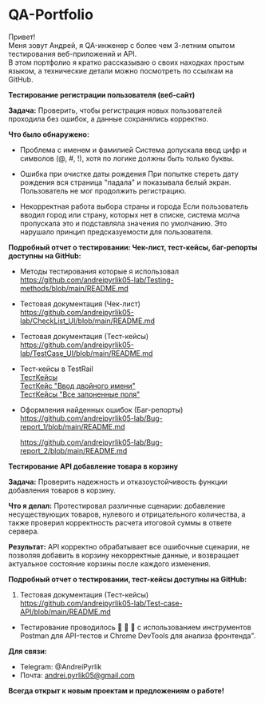 # QA-Portfolio
Привет!  
Меня зовут Андрей, я QA-инженер с более чем 3-летним опытом тестирования веб-приложений и API.  
В этом портфолио я кратко рассказываю о своих находках простым языком, а технические детали можно посмотреть по ссылкам на GitHub.  


**Тестирование регистрации пользователя (веб-сайт)**    

**Задача:** Проверить, чтобы регистрация новых пользователей проходила без ошибок, а данные сохранялись корректно.  

**Что было обнаружено:**  

-  Проблема с именем и фамилией
  Система допускала ввод цифр и символов (@, #, !), хотя по логике должны быть только буквы.

-  Ошибка при очистке даты рождения
   При попытке стереть дату рождения вся страница "падала" и показывала белый экран. Пользователь не мог продолжить регистрацию.

-  Некорректная работа выбора страны и города
   Если пользователь вводил город или страну, которых нет в списке, система молча пропускала это и подставляла значения по умолчанию. Это нарушало принцип предсказуемости для пользователя.

**Подробный отчет о тестировании: Чек-лист, тест-кейсы,  баг-репорты доступны на GitHub:**

 -  Методы тестирования которые я использовал  
      https://github.com/andreipyrlik05-lab/Testing-methods/blob/main/README.md  

 -  Тестовая документация (Чек-лист)  
      https://github.com/andreipyrlik05-lab/CheckList_UI/blob/main/README.md  

 - Тестовая документация (Тест-кейсы)  
     https://github.com/andreipyrlik05-lab/TestCase_UI/blob/main/README.md  

 - Тест-кейсы в TestRail  
    [ТестКейсы](https://github.com/andreipyrlik05-lab/TestRail/blob/main/TestRail/%D0%A2%D0%B5%D1%81%D1%82%D0%9A%D0%B5%D0%B9%D1%81%D1%8B_TestRail.png)  
   [ТестКейс "Ввод двойного имени"](https://github.com/andreipyrlik05-lab/TestRail/blob/main/TestRail/%D0%A2%D0%B5%D1%81%D1%82%D0%9A%D0%B5%D0%B9%D1%81_%D0%BF%D0%BE%D0%B4%D1%80%D0%BE%D0%B1%D0%BD%D1%8B%D0%B9_TestRail.png
)  
  [ТестКейсы "Все запоненные поля"](https://github.com/andreipyrlik05-lab/TestRail/blob/main/TestRail/%D0%A2%D0%B5%D1%81%D1%82%D0%9A%D0%B5%D0%B9%D1%81_%D0%BF%D0%BE%D0%B4%D1%80%D0%BE%D0%B1%D0%BD%D1%8B%D0%B9_2_TestRail_.png)  

   
-   Оформления найденных ошибок (Баг-репорты)  
      https://github.com/andreipyrlik05-lab/Bug-report_1/blob/main/README.md  

      https://github.com/andreipyrlik05-lab/Bug-report_2/blob/main/README.md  


**Тестирование API добавление товара в корзину**

**Задача:** Проверить надежность и отказоустойчивость функции добавления товаров в корзину.  

**Что я делал:** Протестировал различные сценарии: добавление несуществующих товаров, нулевого и отрицательного количества, а также проверил корректность расчета итоговой суммы в ответе сервера.  

**Результат:** API корректно обрабатывает все ошибочные сценарии, не позволяя добавить в корзину некорректные данные, и возвращает актуальное состояние корзины после каждого изменения.  



**Подробный отчет о тестировании, тест-кейсы  доступны на GitHub:**


1.  Тестовая документация (Тест-кейсы)
https://github.com/andreipyrlik05-lab/Test-case-API/blob/main/README.md

- Тестирование проводилось 👀 🧠 🤚  с использованием инструментов Postman для API-тестов и Chrome DevTools для анализа фронтенда".

**Для связи:**

* Telegram: @AndreiPyrlik
* Почта: andrei.pyrlik05@gmail.com

**Всегда открыт к новым проектам и предложениям о работе!**
 
